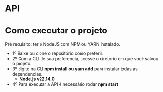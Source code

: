 # API 

# Como executar o projeto
Pré requisito: ter o NodeJS com NPM ou YARN instalado.

- 1º Baixe ou clone o repositório como preferir.
- 2º Com a CLI de sua preferencia, acesse o diretorio em que você salvou o projeto.
- 3º digite na CLI **npm install ou yarn add** para instalar todas as dependencias.
  - **Node.js v22.14.0**
- 4º Para executar a API é necessário rodar **npm start**
